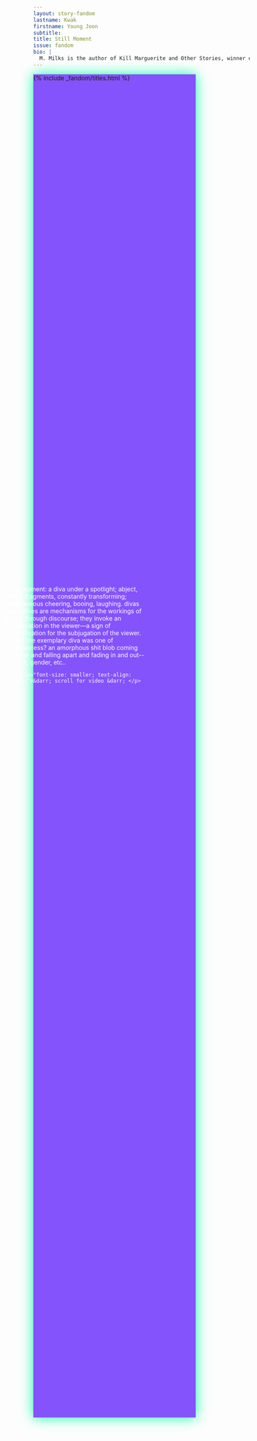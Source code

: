 ```yaml
---
layout: story-fandom
lastname: Kwak
firstname: Young Joon
subtitle: 
title: Still Moment
issue: fandom
bio: |
  M. Milks is the author of Kill Marguerite and Other Stories, winner of the 2015 Devil’s Kitchen Reading Award in Fiction and a Lambda Literary Award finalist; as well as three chapbooks, most recently The Feels, an exploration of fan fiction and affect. They are editor of The &NOW Awards 3: The Best Innovative Writing, 2011-2013 and co-editor of Asexualities: Feminist and Queer Perspectives.
---
```


<style>






.section-intro .inner-section-wrapper {
    background: #8553FB;
    width: 75%;
    height: 78vh;
    box-shadow: 0 0 2em #0affa8;
   

}

.fandom-page-wrapper .title-info, .fandom-page-wrapper .story-title {
    text-align: left;
    margin-left: 4.3%;
}

.section-intro .text-wrapper {
    position: absolute;
    width: 35%;
    left: 17%;
    color: white;
    top: 35%;
}


.section-intro-text {

    background: white;

}



.section-essay p {
    font-size: 2rem;
}

.section-main {
    background-image: radial-gradient(100% 100%, #8553FB 10%, #fff 50%);
}

.section-main .inner-section-wrapper {
    width: 75%;
}





    

</style>

<div class="section-intro section">
            <div class="inner-section-wrapper">
			{% include _fandom/titles.html %}
            </div>
    <div class="text-wrapper"><p>a still moment: a diva under a spotlight; abject, unruly fragments, constantly transforming; simultaneous cheering, booing, laughing. divas themselves are mechanisms for the workings of power through discourse; they invoke an identification in the viewer—a sign of objectification for the subjugation of the viewer.  what if the exemplary diva was one of formlessness? an amorphous shit blob coming together and falling apart and fading in and out--no race, gender, etc..</p>

    <p style="font-size: smaller; text-align: center;">&darr; scroll for video &darr; </p>

</div>


</div><!-- /section-intro -->


</div>
<div class="section-main section full-height flex-center">
                <div class="inner-section-wrapper">
<div class="video-wrapper"><div class="video" data-type="youtube" data-video-id="65x2xclLqn8"></div></div>
</div>
</div><!-- /section-main -->
</div><!-- /section-essay -->
